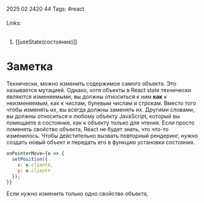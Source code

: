 2025 02 2420 44
Tags: #react 
###### Links: 
1) [[useState(состояние)]]
# Заметка
Технически, можно изменить содержимое самого объекта. Это называется мутацией. Однако, хотя объекты в React state технически являются изменяемыми, вы должны относиться к ним **как** к неизменяемым, как к числам, булевым числам и строкам. Вместо того чтобы изменять их, вы всегда должны заменять их.
Другими словами, вы должны относиться к любому объекту JavaScript, который вы помещаете в состояние, как к объекту только для чтения. Если просто поменять свойство объекта, React не будет знать, что что-то изменилось. Чтобы дейстительно вызвать повторный рендеринг, нужно создать новый объект и передать его в функцию установки состояния.
```js
onPointerMove={e => {
  setPosition({
    x: e.clientX,
    y: e.clientY
  });
}}
```
Если нужно изменить только одно свойство объекта, 